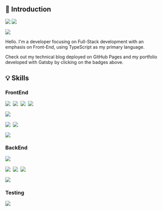 
## 🚀 Introduction

<a href="https://scorchedrice.github.io"><img src="https://img.shields.io/badge/Tech_Blog-181717?style=for-the-badge&logo=github&logoColor=white"/></a>
<a href="https://scorchedrice.com"><img src="https://img.shields.io/badge/Portfolio-4285F4?style=for-the-badge&logo=&logoColor=white"/></a>

<img src="https://img.shields.io/badge/wldnd2977@gmail.com-ea4335?style=for-the-badge&logo=gmail&logoColor=white"/>

Hello. I'm a developer focusing on Full-Stack development with an emphasis on Front-End, using TypeScript as my primary language.

Check out my technical blog deployed on GitHub Pages and my portfolio developed with Gatsby by clicking on the badges above.

## 💡 Skills

### FrontEnd

<div style="display: flex; gap: 8px; width: 100%; box-sizing: border-box">
    <img src="https://img.shields.io/badge/React-61DAFB?style=for-the-badge&logo=react&logoColor=black"/>
    <img src="https://img.shields.io/badge/Next.js-000000?style=for-the-badge&logo=next.js&logoColor=white"/>
    <img src="https://img.shields.io/badge/Gatsby-663399?style=for-the-badge&logo=gatsby&logoColor=white"/>
    <img src="https://img.shields.io/badge/Electron-47848F?style=for-the-badge&logo=Electron&logoColor=white"/>
</div>


<br>

<div style="display: flex; gap: 8px; width: 100%; box-sizing: border-box">
    <img src="https://img.shields.io/badge/Zustand-AD7EE0?style=for-the-badge&logo=zustand&logoColor=white"/>
</div>

<br>

<div style="display: flex; gap: 8px; width: 100%; box-sizing: border-box">
    <img src="https://img.shields.io/badge/Sass-CC6699?style=for-the-badge&logo=sass&logoColor=white"/>
    <img src="https://img.shields.io/badge/Tailwind-06b6d4?style=for-the-badge&logo=tailwindcss&logoColor=white"/>
</div>

<br>

<img src="https://img.shields.io/badge/Flutter-02569B?style=for-the-badge&logo=Flutter&logoColor=white"/>

### BackEnd

<div style="display: flex; gap: 8px; width: 100%; box-sizing: border-box">
    <img src="https://img.shields.io/badge/Nest.js-e0234e?style=for-the-badge&logo=nestjs&logoColor=white"/>
</div>

<br>
<div style="display: flex; gap: 8px; width: 100%; box-sizing: border-box">
    <img src="https://img.shields.io/badge/Postgresql-4169e1?style=for-the-badge&logo=postgresql&logoColor=white"/>
    <img src="https://img.shields.io/badge/MongoDB-47a248?style=for-the-badge&logo=mongodb&logoColor=white"/>
    <img src="https://img.shields.io/badge/Mongoose-880000?style=for-the-badge&logo=mongoose&logoColor=white"/>
</div>

<br>

<div style="display: flex; gap: 8px; width: 100%; box-sizing: border-box">
    <img src="https://img.shields.io/badge/Kafka-231f20?style=for-the-badge&logo=apachekafka&logoColor=white"/>
</div>

### Testing

<img src="https://img.shields.io/badge/Jest-c21325?style=for-the-badge&logo=jest&logoColor=white"/>
